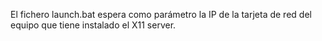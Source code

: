 El fichero launch.bat espera como parámetro la IP de la tarjeta de red del equipo que tiene instalado el X11 server.